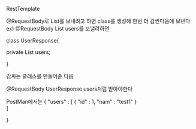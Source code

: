 
RestTemplate

@RequestBody로 List를 보내려고 하면 class를 생성해 한번 더 감싼다음에 보낸다
ex) @RequestBody List<user> users를 보낼려하면


  class UserResponse{

  private List<user> users;

  }
  

감싸는 클래스를 만들어준 다음

@RequestBody UserResponse users처럼 받아야한다 


PostMan에서는 
{
  "users" : 
  [
    {
      "id" : 1,
      "nam" : "test1"
    }  
  ]

}
